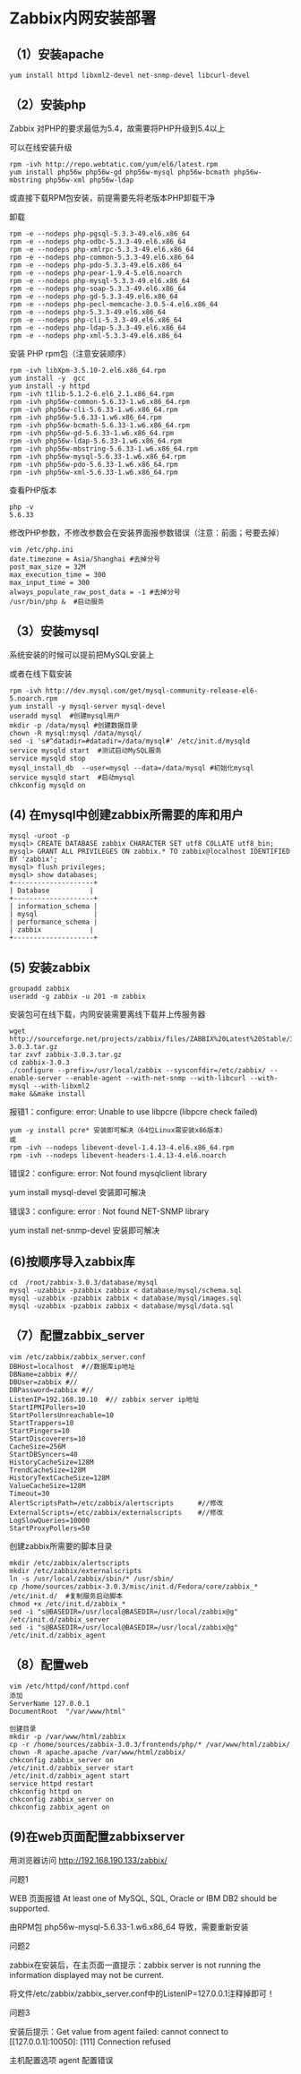 # Zabbix内网安装部署

## （1）安装apache

    yum install httpd libxml2-devel net-snmp-devel libcurl-devel

## （2）安装php

Zabbix 对PHP的要求最低为5.4，故需要将PHP升级到5.4以上

可以在线安装升级

    rpm -ivh http://repo.webtatic.com/yum/el6/latest.rpm
    yum install php56w php56w-gd php56w-mysql php56w-bcmath php56w-mbstring php56w-xml php56w-ldap

或直接下载RPM包安装，前提需要先将老版本PHP卸载干净

卸载

    rpm -e --nodeps php-pgsql-5.3.3-49.el6.x86_64
    rpm -e --nodeps php-odbc-5.3.3-49.el6.x86_64
    rpm -e --nodeps php-xmlrpc-5.3.3-49.el6.x86_64 
    rpm -e --nodeps php-common-5.3.3-49.el6.x86_64
    rpm -e --nodeps php-pdo-5.3.3-49.el6.x86_64
    rpm -e --nodeps php-pear-1.9.4-5.el6.noarch
    rpm -e --nodeps php-mysql-5.3.3-49.el6.x86_64 
    rpm -e --nodeps php-soap-5.3.3-49.el6.x86_64
    rpm -e --nodeps php-gd-5.3.3-49.el6.x86_64
    rpm -e --nodeps php-pecl-memcache-3.0.5-4.el6.x86_64
    rpm -e --nodeps php-5.3.3-49.el6.x86_64
    rpm -e --nodeps php-cli-5.3.3-49.el6.x86_64
    rpm -e --nodeps php-ldap-5.3.3-49.el6.x86_64
    rpm -e --nodeps php-xml-5.3.3-49.el6.x86_64

安装 PHP rpm包（注意安装顺序）

    rpm -ivh libXpm-3.5.10-2.el6.x86_64.rpm
    yum install -y  gcc
    yum install -y httpd
    rpm -ivh t1lib-5.1.2-6.el6_2.1.x86_64.rpm 
    rpm -ivh php56w-common-5.6.33-1.w6.x86_64.rpm 
    rpm -ivh php56w-cli-5.6.33-1.w6.x86_64.rpm 
    rpm -ivh php56w-5.6.33-1.w6.x86_64.rpm 
    rpm -ivh php56w-bcmath-5.6.33-1.w6.x86_64.rpm
    rpm -ivh php56w-gd-5.6.33-1.w6.x86_64.rpm 
    rpm -ivh php56w-ldap-5.6.33-1.w6.x86_64.rpm 
    rpm -ivh php56w-mbstring-5.6.33-1.w6.x86_64.rpm 
    rpm -ivh php56w-mysql-5.6.33-1.w6.x86_64.rpm 
    rpm -ivh php56w-pdo-5.6.33-1.w6.x86_64.rpm 
    rpm -ivh php56w-xml-5.6.33-1.w6.x86_64.rpm 

查看PHP版本 

    php -v
    5.6.33

修改PHP参数，不修改参数会在安装界面报参数错误（注意：前面；号要去掉）

    vim /etc/php.ini
    date.timezone = Asia/Shanghai #去掉分号
    post_max_size = 32M
    max_execution_time = 300
    max_input_time = 300
    always_populate_raw_post_data = -1 #去掉分号
    /usr/bin/php &  #启动服务

## （3）安装mysql

系统安装的时候可以提前把MySQL安装上

或者在线下载安装

    rpm -ivh http://dev.mysql.com/get/mysql-community-release-el6-5.noarch.rpm
    yum install -y mysql-server mysql-devel
    useradd mysql  #创建mysql用户
    mkdir -p /data/mysql #创建数据目录
    chown -R mysql:mysql /data/mysql/
    sed -i 's#^datadir=#datadir=/data/mysql#' /etc/init.d/mysqld
    service mysqld start  #测试启动MySQL服务
    service mysqld stop 
    mysql_install_db  --user=mysql --data=/data/mysql #初始化mysql
    service mysqld start  #启动mysql
    chkconfig mysqld on

## (4) 在mysql中创建zabbix所需要的库和用户

    mysql -uroot -p
    mysql> CREATE DATABASE zabbix CHARACTER SET utf8 COLLATE utf8_bin;
    mysql> GRANT ALL PRIVILEGES ON zabbix.* TO zabbix@localhost IDENTIFIED BY 'zabbix';
    mysql> flush privileges; 
    mysql> show databases; 
    +--------------------+   
    | Database          |   
    +--------------------+   
    | information_schema |   
    | mysql              |   
    | performance_schema |   
    | zabbix            |   
    +--------------------+

## (5) 安装zabbix

    groupadd zabbix
    useradd -g zabbix -u 201 -m zabbix

安装包可在线下载，内网安装需要离线下载并上传服务器

    wget http://sourceforge.net/projects/zabbix/files/ZABBIX%20Latest%20Stable/3.0.3/zabbix-3.0.3.tar.gz
    tar zxvf zabbix-3.0.3.tar.gz
    cd zabbix-3.0.3
    ./configure --prefix=/usr/local/zabbix --sysconfdir=/etc/zabbix/ --enable-server --enable-agent --with-net-snmp --with-libcurl --with-mysql --with-libxml2
    make &&make install

报错1：configure: error: Unable to use libpcre (libpcre check failed)

    yum -y install pcre* 安装即可解决（64位Linux需安装x86版本）
    或
    rpm -ivh --nodeps libevent-devel-1.4.13-4.el6.x86_64.rpm
    rpm -ivh --nodeps libevent-headers-1.4.13-4.el6.noarch

错误2：configure: error: Not found mysqlclient library

yum install mysql-devel 安装即可解决

错误3：configure: error : Not found NET-SNMP library

yum install net-snmp-devel 安装即可解决

## (6)按顺序导入zabbix库

    cd  /root/zabbix-3.0.3/database/mysql
    mysql -uzabbix -pzabbix zabbix < database/mysql/schema.sql
    mysql -uzabbix -pzabbix zabbix < database/mysql/images.sql
    mysql -uzabbix -pzabbix zabbix < database/mysql/data.sql

## （7）配置zabbix_server

    vim /etc/zabbix/zabbix_server.conf
    DBHost=localhost  #//数据库ip地址
    DBName=zabbix #//
    DBUser=zabbix #//
    DBPassword=zabbix #//
    ListenIP=192.168.10.10  #// zabbix server ip地址
    StartIPMIPollers=10
    StartPollersUnreachable=10
    StartTrappers=10
    StartPingers=10
    StartDiscoverers=10
    CacheSize=256M
    StartDBSyncers=40
    HistoryCacheSize=128M
    TrendCacheSize=128M
    HistoryTextCacheSize=128M
    ValueCacheSize=128M
    Timeout=30
    AlertScriptsPath=/etc/zabbix/alertscripts      #//修改
    ExternalScripts=/etc/zabbix/externalscripts    #//修改
    LogSlowQueries=10000
    StartProxyPollers=50

创建zabbix所需要的脚本目录

    mkdir /etc/zabbix/alertscripts
    mkdir /etc/zabbix/externalscripts
    ln -s /usr/local/zabbix/sbin/* /usr/sbin/
    cp /home/sources/zabbix-3.0.3/misc/init.d/Fedora/core/zabbix_* /etc/init.d/  #复制服务启动脚本
    chmod +x /etc/init.d/zabbix_*
    sed -i "s@BASEDIR=/usr/local@BASEDIR=/usr/local/zabbix@g" /etc/init.d/zabbix_server
    sed -i "s@BASEDIR=/usr/local@BASEDIR=/usr/local/zabbix@g" /etc/init.d/zabbix_agent
## （8）配置web

    vim /etc/httpd/conf/httpd.conf
    添加
    ServerName 127.0.0.1
    DocumentRoot  "/var/www/html"
    
    创建目录
    mkdir -p /var/www/html/zabbix
    cp -r /home/sources/zabbix-3.0.3/frontends/php/* /var/www/html/zabbix/
    chown -R apache.apache /var/www/html/zabbix/
    chkconfig zabbix_server on
    /etc/init.d/zabbix_server start
    /etc/init.d/zabbix_agent start
    service httpd restart
    chkconfig httpd on
    chkconfig zabbix_server on
    chkconfig zabbix_agent on

## (9)在web页面配置zabbixserver

用浏览器访问 http://192.168.190.133/zabbix/

问题1

WEB 页面报错 At least one of MySQL, SQL, Oracle or IBM DB2 should be supported.

由RPM包 php56w-mysql-5.6.33-1.w6.x86_64 导致，需要重新安装

问题2

zabbix在安装后，在主页面一直提示：zabbix server is not running the information displayed may not be current.

将文件/etc/zabbix/zabbix_server.conf中的ListenIP=127.0.0.1注释掉即可！

问题3

安装后提示：Get value from agent failed: cannot connect to [[127.0.0.1]:10050]: [111] Connection refused

主机配置选项 agent 配置错误
